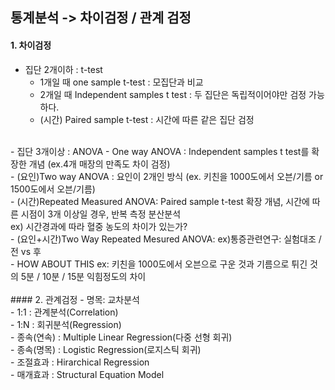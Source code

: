 ## 통계분석 -> 차이검정 / 관계 검정
  
#### 1. 차이검정 
- 집단 2개이하 : t-test <br>
	- 1개일 때 one sample t-test : 모집단과 비교<br>
	- 2개일 때 Independent samples t test : 두 집단은 독립적이어야만 검정 가능하다.<br>
	- (시간) Paired sample t-test : 시간에 따른 같은 집단 검정<br>
<br>
- 집단 3개이상 : ANOVA 
	- One way ANOVA : Independent samples t test를 확장한 개념 (ex.4개 매장의 만족도 차이 검정)<br>
      	- (요인)Two way ANOVA : 요인이 2개인 방식 (ex. 키친을 1000도에서 오븐/기름 or 1500도에서 오븐/기름)<br>
	- (시간)Repeated Measured ANOVA: Paired sample t-test 확장 개념, 시간에 따른 시점이 3개 이상일 경우, 반복 측정 분산분석 <br>
	  ex) 시간경과에 따라 혈중 농도의 차이가 있는가?<br>
	- (요인+시간)Two Way Repeated Mesured ANOVA: ex)통증관련연구: 실험대조 / 전 vs 후  <br>
        	- HOW ABOUT THIS ex: 키친을 1000도에서 오븐으로 구운 것과 기름으로 튀긴 것의  5분 / 10분 / 15분  익힘정도의 차이<br>
<br>
#### 2. 관계검정
- 명목: 교차분석<br>
- 1:1 : 관계분석(Correlation)<br>
- 1:N : 회귀분석(Regression)<br>
	- 종속(연속) : Multiple Linear Regression(다중 선형 회귀)<br>
	- 종속(명목) : Logistic Regression(로지스틱 회귀)<br>
	- 조절효과 : Hirarchical Regression<br>
	- 매개효과 : Structural Equation Model
